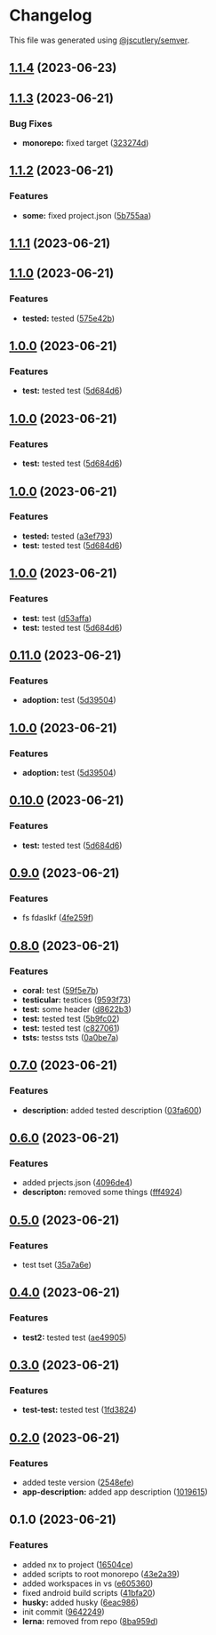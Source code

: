 # Changelog

This file was generated using [@jscutlery/semver](https://github.com/jscutlery/semver).

## [1.1.4](https://github.com/vvaldemarok/tst-nx/compare/first-app-1.1.3...first-app-1.1.4) (2023-06-23)

## [1.1.3](https://github.com/vvaldemarok/tst-nx/compare/first-app-1.1.2...first-app-1.1.3) (2023-06-21)


### Bug Fixes

* **monorepo:** fixed target ([323274d](https://github.com/vvaldemarok/tst-nx/commit/323274d12c12e22c8dedeb339d5e1c54f6e14607))

## [1.1.2](https://github.com/vvaldemarok/tst-nx/compare/first-app-1.1.1...first-app-1.1.2) (2023-06-21)


### Features

* **some:** fixed project.json ([5b755aa](https://github.com/vvaldemarok/tst-nx/commit/5b755aaebc3f0aa439d0401cfec0af23074750e1))

## [1.1.1](https://github.com/vvaldemarok/tst-nx/compare/first-app-1.1.0...first-app-1.1.1) (2023-06-21)

## [1.1.0](https://github.com/vvaldemarok/tst-nx/compare/first-app-1.0.0...first-app-1.1.0) (2023-06-21)


### Features

* **tested:** tested ([575e42b](https://github.com/vvaldemarok/tst-nx/commit/575e42bd0d40e17c7e403871dc8736554048348f))

## [1.0.0](https://github.com/vvaldemarok/tst-nx/compare/first-app-0.9.0...first-app-1.0.0) (2023-06-21)


### Features

* **test:** tested test ([5d684d6](https://github.com/vvaldemarok/tst-nx/commit/5d684d6c953d2abf52a2094b520f388f3a3450b2))

## [1.0.0](https://github.com/vvaldemarok/tst-nx/compare/first-app-0.9.0...first-app-1.0.0) (2023-06-21)


### Features

* **test:** tested test ([5d684d6](https://github.com/vvaldemarok/tst-nx/commit/5d684d6c953d2abf52a2094b520f388f3a3450b2))

## [1.0.0](https://github.com/vvaldemarok/tst-nx/compare/first-app-0.9.0...first-app-1.0.0) (2023-06-21)


### Features

* **tested:** tested ([a3ef793](https://github.com/vvaldemarok/tst-nx/commit/a3ef793f3149c6925b2e03325afcada4b5673dfb))
* **test:** tested test ([5d684d6](https://github.com/vvaldemarok/tst-nx/commit/5d684d6c953d2abf52a2094b520f388f3a3450b2))

## [1.0.0](https://github.com/vvaldemarok/tst-nx/compare/first-app-0.9.0...first-app-1.0.0) (2023-06-21)


### Features

* **test:** test ([d53affa](https://github.com/vvaldemarok/tst-nx/commit/d53affaf0ea2f7b6ce29c322467f1649e4fd5d02))
* **test:** tested test ([5d684d6](https://github.com/vvaldemarok/tst-nx/commit/5d684d6c953d2abf52a2094b520f388f3a3450b2))

## [0.11.0](https://github.com/vvaldemarok/tst-nx/compare/first-app-0.10.0...first-app-0.11.0) (2023-06-21)


### Features

* **adoption:** test ([5d39504](https://github.com/vvaldemarok/tst-nx/commit/5d39504827f4a87ed2db5e5e4192537666cf6687))

## [1.0.0](https://github.com/vvaldemarok/tst-nx/compare/first-app-0.10.0...first-app-1.0.0) (2023-06-21)


### Features

* **adoption:** test ([5d39504](https://github.com/vvaldemarok/tst-nx/commit/5d39504827f4a87ed2db5e5e4192537666cf6687))

## [0.10.0](https://github.com/vvaldemarok/tst-nx/compare/first-app-0.9.0...first-app-0.10.0) (2023-06-21)


### Features

* **test:** tested test ([5d684d6](https://github.com/vvaldemarok/tst-nx/commit/5d684d6c953d2abf52a2094b520f388f3a3450b2))

## [0.9.0](https://github.com/vvaldemarok/tst-nx/compare/first-app-0.8.0...first-app-0.9.0) (2023-06-21)


### Features

* fs fdaslkf ([4fe259f](https://github.com/vvaldemarok/tst-nx/commit/4fe259fc73a91caea1bad3dafdeb51832253eb49))

## [0.8.0](https://github.com/vvaldemarok/tst-nx/compare/first-app-0.7.0...first-app-0.8.0) (2023-06-21)


### Features

* **coral:** test ([59f5e7b](https://github.com/vvaldemarok/tst-nx/commit/59f5e7baf6249367d82a2c7ebcaf2378e939a0b5))
* **testicular:** testices ([9593f73](https://github.com/vvaldemarok/tst-nx/commit/9593f73dd7502b75d3c4de33e7f49a2a5585f7ea))
* **test:** some header ([d8622b3](https://github.com/vvaldemarok/tst-nx/commit/d8622b3b193c17cd49ed022c802993e165547446))
* **test:** tested test ([5b9fc02](https://github.com/vvaldemarok/tst-nx/commit/5b9fc0255fb245b771e0bfd0ca20f239feb6e24c))
* **test:** tested test ([c827061](https://github.com/vvaldemarok/tst-nx/commit/c82706178a5c166c6d7792905f8be9d574774be2))
* **tsts:** testss tsts ([0a0be7a](https://github.com/vvaldemarok/tst-nx/commit/0a0be7a47bbb2e400712641bc62ba8bf7a1445b5))

## [0.7.0](https://github.com/vvaldemarok/tst-nx/compare/first-app-0.6.0...first-app-0.7.0) (2023-06-21)


### Features

* **description:** added tested description ([03fa600](https://github.com/vvaldemarok/tst-nx/commit/03fa600f3b94115714e6f0bff0764826aed53006))

## [0.6.0](https://github.com/vvaldemarok/tst-nx/compare/first-app-0.5.0...first-app-0.6.0) (2023-06-21)


### Features

* added prjects.json ([4096de4](https://github.com/vvaldemarok/tst-nx/commit/4096de4ab16b9518b4b4e6fab5d5cd364d3d84af))
* **descripton:** removed some things ([fff4924](https://github.com/vvaldemarok/tst-nx/commit/fff492420577214f5a7b8dc2853a85677d53d72b))

## [0.5.0](https://github.com/vvaldemarok/tst-nx/compare/first-app-0.4.0...first-app-0.5.0) (2023-06-21)


### Features

* test tset ([35a7a6e](https://github.com/vvaldemarok/tst-nx/commit/35a7a6ea48124005b69a740d93d4bb741006cf5d))

## [0.4.0](https://github.com/vvaldemarok/tst-nx/compare/first-app-0.3.0...first-app-0.4.0) (2023-06-21)


### Features

* **test2:** tested test ([ae49905](https://github.com/vvaldemarok/tst-nx/commit/ae4990539977fe80de1fdc909f7f8085f1e42b33))

## [0.3.0](https://github.com/vvaldemarok/tst-nx/compare/first-app-0.2.0...first-app-0.3.0) (2023-06-21)


### Features

* **test-test:** tested test ([1fd3824](https://github.com/vvaldemarok/tst-nx/commit/1fd3824a7a756cd481748cd4afcfc4273079574a))

## [0.2.0](https://github.com/vvaldemarok/tst-nx/compare/first-app-0.1.0...first-app-0.2.0) (2023-06-21)


### Features

* added teste version ([2548efe](https://github.com/vvaldemarok/tst-nx/commit/2548efe99363057d796828e24a40066461579725))
* **app-description:** added app description ([1019615](https://github.com/vvaldemarok/tst-nx/commit/1019615be67464fb5d86686a9654bc6747f320c7))

## 0.1.0 (2023-06-21)


### Features

* added nx to project ([16504ce](https://github.com/vvaldemarok/tst-nx/commit/16504ce5426c13eed1b7e8cc84c2a4285ccd101e))
* added scripts to root monorepo ([43e2a39](https://github.com/vvaldemarok/tst-nx/commit/43e2a3989c3be276ea3353ddfe5373f1f5505693))
* added workspaces in vs ([e605360](https://github.com/vvaldemarok/tst-nx/commit/e605360bbea3a9c0bc0d55ee37db1094e5824719))
* fixed android build scripts ([41bfa20](https://github.com/vvaldemarok/tst-nx/commit/41bfa2026dfdc237dc4e46bee3c5823f74972d95))
* **husky:** added husky ([6eac986](https://github.com/vvaldemarok/tst-nx/commit/6eac9869ff1f5102a14ba59b087e8d22153c5cd2))
* init commit ([9642249](https://github.com/vvaldemarok/tst-nx/commit/9642249b83456a5f9f87b79ffe509d84b1cf6784))
* **lerna:** removed from repo ([8ba959d](https://github.com/vvaldemarok/tst-nx/commit/8ba959d8bf17e93ab608a5d5e21e0f7186ab77ab))
